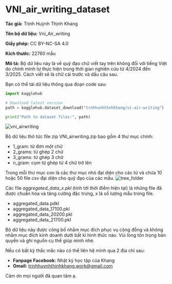 # VNI_air_writing_dataset

**Tác giả:** Trịnh Huỳnh Thịnh Khang

**Tên bộ dữ liệu:** Vni_Air_writing

**Giấy phép:** CC BY-NC-SA 4.0

**Kích thước:** 22760 mẫu

**Mô tả:** Bộ dữ liệu này là về quỹ đạo chữ viết tay trên không đối với tiếng Việt do chính mình tự thực hiện trong thời gian nghiên cứu từ 4/2024 đến 3/2025. Cách viết sẽ là chữ cái trước và dấu câu sau. 

Bạn có thể tải dữ liệu thông qua đoạn code sau:
```python
import kagglehub

# Download latest version
path = kagglehub.dataset_download("trnhhunhthnhkhang/vi-air-writing")

print("Path to dataset files:", path)
```

![vni_airwriting](https://www.googleapis.com/download/storage/v1/b/kaggle-user-content/o/inbox%2F15128226%2Fa520158454545012284f06870e67dc81%2Fvni_air.png?generation=1740877182344930&alt=media)

Bộ dữ liệu thô tức file zip VNI_airwriting.zip bao gồm 4 thư mục chính:
- 1_gram: từ đơn một chữ
- 2_grams: từ ghép 2 chữ
- 3_grams: từ ghép 3 chữ
- n_gram: cụm từ ghép từ 4 chữ trở lên

Trong mỗi thư mục con là các thư mục nhỏ đại diện cho các từ và chứa 10 hoặc 50 file csv đại diện cho quỹ đạo của các mẫu.
![tree_folder](https://www.googleapis.com/download/storage/v1/b/kaggle-user-content/o/inbox%2F15128226%2Fcac070ced9188a6cc82048c983afcb55%2Ftree_folder.jpg?generation=1740877375102014&alt=media)

Các file *aggregated_data_x.pkl* (tính tới thời điểm hiện tại) là những file đã được chuẩn hóa và tăng cường đặc trưng, x là số lượng mẫu trong file.
- aggregated_data.pdkl
- aggregated_data_17100.pkl
- aggregated_data_20200.pkl
- aggregated_data_21700.pkl

Bộ dữ liệu này được công bố nhằm mục đích phục vụ cộng đồng và không nhằm mục đích kinh doanh dưới bất kì hình thức nào. Vùi lòng tôn trọng bản quyền và ghi nguồn cụ thể giúp mình nhé.

Nếu có bất kỳ thắc mắc nào có thể liên hệ  mình qua 2 địa chỉ sau:
- **Fanpage Facebook:** Nhật ký học tập của Khang
- **Gmail:** trinhhuynhthinhkhang.work@gmail.com

Cảm ơn mọi người đã quan tâm ạ.
